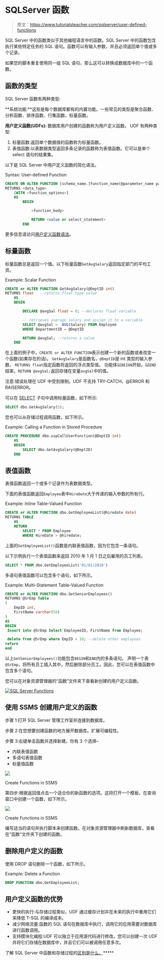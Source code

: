 # SQLServer 函数

> 原文：<https://www.tutorialsteacher.com/sqlserver/user-defined-functions>

SQL Server 中的函数类似于其他编程语言中的函数。SQL Server 中的函数包含执行某些特定任务的 SQL 语句。函数可以有输入参数，并且必须返回单个值或多个记录。

如果您的脚本重复使用同一组 SQL 语句，那么这可以转换成数据库中的一个函数。

## 函数的类型

SQL Server 函数有两种类型:

**系统功能:**这些是每个数据库都有的内置功能。一些常见的类型是聚合函数、分析函数、排序函数、行集函数、标量函数。

**用户定义函数(UDFs):** 数据库用户创建的函数称为用户定义函数。 UDF 有两种类型:

1.  标量函数:返回单个数据值的函数称为标量函数。
2.  表值函数:以表数据类型返回多条记录的函数称为表值函数。它可以是单个 select 语句的结果集。

以下是 SQL Server 中用户定义函数的简化语法。

Syntax: User-defined Function

```sql
CREATE OR ALTER FUNCTION [schema_name.]function_name(@parameter_name parameter_data_type,...)
RETURNS <data_type>
    [WITH <function_options>]
    AS 
        BEGIN

            <function_body>

            RETURN <value or select_statement>
        END 
```

更多信息请访问[用户定义函数语法](https://docs.microsoft.com/en-us/sql/t-sql/statements/create-function-transact-sql?view=sql-server-ver15)。

## 标量函数

标量函数总是返回一个值。以下标量函数`GetAvgSalary`返回指定部门的平均工资。

Example: Scalar Function 

```sql
CREATE or ALTER FUNCTION GetAvgSalary(@DeptID int)  
RETURNS float   --returns float type value
    AS 
    BEGIN

        DECLARE @avgSal float = 0; --declares float variable 

        -- retrieves average salary and assign it to a variable 
        SELECT @avgSal =  AVG(Salary) FROM Employee 
        WHERE DepartmentID = @DeptID   

        RETURN @avgSal; --returns a value
    END 
```

在上面的例子中，`CREATE or ALTER FUNCTION`表示创建一个新的函数或者改变一个函数(如果存在的话)。 `GetAvgSalary`是函数名，`@DeptID`是 int 类型的输入参数， `RETURNS float`指定函数将返回的浮点类型值。 功能体以`BEIGN`开始，以`END`结束。`RETURN @avgSal;`返回存储在变量`avgSal`中的值。

注意:错误处理在 UDF 中受到限制。UDF 不支持 TRY-CATCH、@ERROR 和 RAISERROR。

可以在 [SELECT](/sqlserver/select-query) 子句中调用标量函数，如下所示:

```sql
SELECT dbo.GetAvgSalary(5); 
```

您也可以从存储过程调用函数，如下所示。

Example: Calling a Function in Stored Procedure 

```sql
CREATE PROCEDURE dbo.uspCallUserFunction(@DeptID int)  
    AS  
    BEGIN
        SELECT dbo.GetAvgSalary(@DeptID)
    END 
```

## 表值函数

表值函数返回一个或多个记录作为表数据类型。

下面的表值函数返回`Employee`表中`HireDate`大于传递的输入参数的所有行。

Example: Inline Table-Valued Function 

```sql
CREATE or ALTER FUNCTION dbo.GetEmployeeList(@hiredate date)
RETURNS TABLE
    AS
    RETURN
        SELECT * FROM Employee
        WHERE HireDate > @hiredate; 
```

上面的`GetEmployeeList()`函数是内联表值函数，因为它包含一条语句。

以下示例执行一个表值函数来返回 2010 年 1 月 1 日之后雇用的员工列表。

```sql
SELECT * FROM dbo.GetEmployeeList('01/01/2010') 
```

多语句表值函数可以包含多个语句，如下所示。

Example: Multi-Statement Table-Valued Function 

```sql
CREATE or ALTER FUNCTION dbo.GetSeniorEmployees()
RETURNS @SrEmp Table
(
    EmpID int, 
    FirstName varchar(50)
)
AS
BEGIN
 Insert into @SrEmp Select EmployeeID, FirstName from Employee;

 delete from @SrEmp where EmpID > 10; --delete other employees
return
end 
```

以上`GetSeniorEmployees()`功能包含`BEGIN`和`END`内的多条语句。 声明一个表`@SrEmp`，将所有员工插入其中，然后删除部分员工。因此，您可以在表值函数中包含多个语句。

您可以在对象资源管理器的“函数”文件夹下查看新创建的用户定义函数。

[![SQL Server Functions](img/94678cd0a78bd03aa716b8827df3d3fd.png)](../../Content/images/sqlserver/functions1.png)

## 使用 SSMS 创建用户定义的函数

步骤 1:打开 SQL Server 管理工作室并连接到数据库。

步骤 2:在您想要创建函数的地方展开数据库。扩展可编程性。

步骤 3:右键单击函数并选择新建。你有 3 个选择–

*   内联表值函数
*   多语句表值函数
*   标量值函数

[![](img/c66d095d0d639dc2da8ab6e0a256f525.png)](../../Content/images/sqlserver/create-functions.png)

Create Functions in SSMS



第四步:根据返回值点击一个适合你的新函数的选项。这将打开一个模板，在查询窗口中创建一个函数，如下所示。

[![](img/f40c6be9d18ae40d587b1e1cae8686f4.png)](../../Content/images/sqlserver/functions2.png)

Create Functions in SSMS



编写适当的语句并执行脚本来创建函数。在对象资源管理器中刷新数据库，查看在“函数”文件夹下创建的函数。

## 删除用户定义的函数

使用 DROP 语句删除一个函数，如下所示。

Example: Delete a Function 

```sql
DROP FUNCTION dbo.GetEmployeeList; 
```

## 用户定义函数的优势

*   更快的执行:与存储过程类似，UDF 通过缓存计划并在未来的执行中重用它们来降低 T-SQL 的编译成本。
*   减少网络流量:函数的 SQL 语句在数据库中执行，调用它的应用需要对数据库进行函数调用。
*   支持模块化编程:UDF 可以独立于应用源代码进行修改。您可以创建一次 UDF 并将它们存储在数据库中，并且它们可以被调用任意多次。

了解 SQL Server 中函数和存储过程的[区别是什么。](/articles/functions-vs-stored-procedures-in-sqlserver)*****